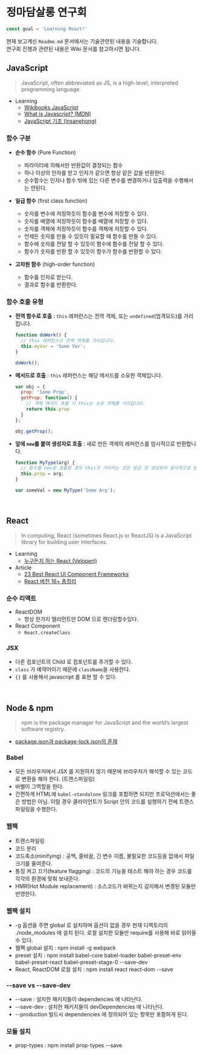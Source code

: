 # 정마담살롱 연구회
```js
const goal = 'Learning React!'
```

현재 보고계신 `Readme.md` 문서에서는 기술관련된 내용을 기술합니다.  
연구회 진행과 관련된 내용은 Wiki 문서를 참고하시면 됩니다.

## JavaScript
> JavaScript, often abbreviated as JS, is a high-level, interpreted programming language.

 - Learning
   - [Wikibooks JavaScript](https://en.wikibooks.org/wiki/JavaScript)
   - [What is Javascript? (MDN)](https://developer.mozilla.org/ko/docs/Learn/JavaScript/First_steps/What_is_JavaScript)
   - [JavaScript 기초 (insanehong)](http://insanehong.kr/category/javascript/)

### 함수 구분
 - **순수 함수** (Pure Function)
   - 파라미터에 의해서만 반환값이 결정되는 함수
   - 하나 이상의 인자를 받고 인자가 같으면 항상 같은 값을 반환한다.
   - 순수함수는 인자나 함수 밖에 있는 다른 변수를 변경하거나 입출력을 수행해서는 안된다.

 - **일급 함수** (first class function)
   - 숫자를 변수에 저장하듯이 함수를 변수에 저장할 수 있다.
   - 숫자를 배열에 저장하듯이 함수를 배열에 저장할 수 있다.
   - 숫자를 객체에 저장하듯이 함수를 객체에 저장할 수 있다.
   - 언제든 숫자를 만들 수 있듯이 필요할 때 함수를 만들 수 있다.
   - 함수에 숫자를 전달 할 수 있듯이 함수에 함수를 전달 할 수 있다.
   - 함수가 숫자를 반환 할 수 있듯이 함수가 함수를 반환할 수 있다.

 - **고차원 함수** (high-order function)
   - 함수를 인자로 받는다.
   - 결과로 함수를 반환한다.

### 함수 호출 유형
 - **전역 함수로 호출** : `this` 레퍼런스는 전역 객체, 또는 `undefined`(엄격모드)를 가리킵니다.
   ```js
   function doWork() {
     // this 레퍼런스는 전역 객체를 가리킵니다.
     this.myVar = 'Some Var';
   }

   doWork();
   ```
 - **메서드로 호출** : `this` 레퍼런스는 해당 메서드를 소유한 객체입니다.
   ```js
   var obj = {
     prop: 'Some Prop',
     getProp: function() {
       // 객체 메서드 호출 시 this는 소유 객체를 가리킵니다.
       return this.prop
     }
   };
   
   obj.getProp();
   ```
 - **앞에 `new`를 붙여 생성자로 호출** : 새로 만든 객체의 레퍼런스를 암시적으로 반환합니다.
   ```js
   function MyType(arg) {
     // 함수를 new로 호출할 경우 this가 가리키는 것은 방금 전 생성되어 암시적으로 반환된 객체입니다.
     this.prop = arg;
   }

   var someVal = new MyType('Some Arg');
   ```

<br>

## React
> In computing, React (sometimes React.js or ReactJS) is a JavaScript library for building user interfaces.

 - Learning
   - [누구든지 하는 React (Velopert)](https://velopert.com/3613)
 - Article
   - [23 Best React UI Component Frameworks](https://hackernoon.com/23-best-react-ui-component-libraries-and-frameworks-250a81b2ac42)
   - [React 버전 16+ 총정리](https://www.vobour.com/%EB%A6%AC%EC%95%A1%ED%8A%B8-react-%EB%B2%84%EC%A0%84-16-%EC%B4%9D%EC%A0%95%EB%A6%AC)

### 순수 리액트
 - ReactDOM
   - 항상 한가지 엘리먼트만 DOM 으로 렌더링할수있다.
 - React Component
   - `React.createClass`

### JSX
 - 다른 컴포넌트의 Child 로 컴포넌트를 추가할 수 있다.
 - `class` 가 예약어이기 때문에 `className`을 사용한다.
 - `{}` 를 사용해서 javascript 를 표현 할 수 있다.

<br>

## Node & npm
> npm is the package manager for JavaScript and the world’s largest software registry.
 - [package.json과 package-lock.json의 혼재](https://medium.com/@pyeonjy97/package-json%EA%B3%BC-package-lock-json%EC%9D%98-%ED%98%BC%EC%9E%AC-83b80518c453)

### Babel
- 모든 브라우저에서 JSX 를 지원하지 않기 때문에 브라우저가 해석할 수 있는 코드로 변환을 해야 한다. (트랜스파일링)
- 바벨이 그역할을 한다.
- 간편하게 HTML에 `babel-standalone` 링크를 포함하면 되지만 프로덕션에서는 좋은 방법은 아님. 이럴 경우 클라이언트가 Script 안의 코드를 실행하기 전에 트랜스파일링을 수행한다.

### 웹팩
- 트랜스파일링
- 코드 분리
- 코드축소(minifying) : 공백, 줄바꿈, 긴 변수 이름, 불필요한 코드등을 없애서 파일 크기를 줄여준다.
- 틍징 켜고 끄기(feature flagging) : 코드의 기능을 테스트 해야 하는 경우 코드를 각각의 환경에 맞춰 보내준다. 
- HMR(Hot Module replacement) : 소스코드가 바뀌는지 감지해서 변경된 모듈만 반영한다. 

### 웹팩 설치
- -g 옵션을 주면 global 로 설치하며 옵션이 없을 경우 현재 디렉토리의 ./node_modules 에  설치 된다. 로컬 설치한 모듈만 require를 사용해 바로 읽어올 수 있다.
- 웹팩 global 설치 : npm install -g webpack
- preset 설치 : npm install babel-core babel-loader babel-preset-env babel-preset-react babel-preset-stage-0 --save-dev
- React, ReactDOM 로컬 설치 : npm install react react-dom --save

### --save vs --save-dev
- --save : 설치한 패키지들이 dependencies 에 나타난다. 
- --save-dev : 설치한 패키지들이 devDependencies 에 나타난다. 
- --production 빌드시 dependencies 에 정의되어 있는 항목만 포함하게 된다. 

### 모듈 설치
- prop-types : npm install prop-types --save